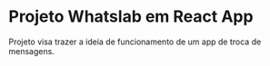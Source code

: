 # Projeto Whatslab em React App

Projeto visa trazer a ideia de funcionamento de um app de troca de mensagens.

